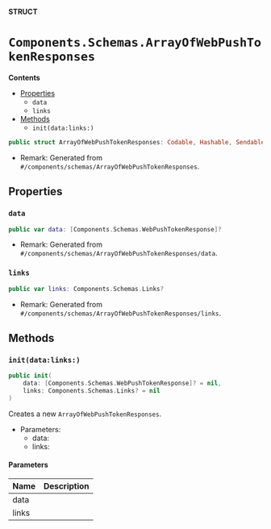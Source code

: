 **STRUCT**

# `Components.Schemas.ArrayOfWebPushTokenResponses`

**Contents**

- [Properties](#properties)
  - `data`
  - `links`
- [Methods](#methods)
  - `init(data:links:)`

```swift
public struct ArrayOfWebPushTokenResponses: Codable, Hashable, Sendable
```

- Remark: Generated from `#/components/schemas/ArrayOfWebPushTokenResponses`.

## Properties
### `data`

```swift
public var data: [Components.Schemas.WebPushTokenResponse]?
```

- Remark: Generated from `#/components/schemas/ArrayOfWebPushTokenResponses/data`.

### `links`

```swift
public var links: Components.Schemas.Links?
```

- Remark: Generated from `#/components/schemas/ArrayOfWebPushTokenResponses/links`.

## Methods
### `init(data:links:)`

```swift
public init(
    data: [Components.Schemas.WebPushTokenResponse]? = nil,
    links: Components.Schemas.Links? = nil
)
```

Creates a new `ArrayOfWebPushTokenResponses`.

- Parameters:
  - data:
  - links:

#### Parameters

| Name | Description |
| ---- | ----------- |
| data |  |
| links |  |